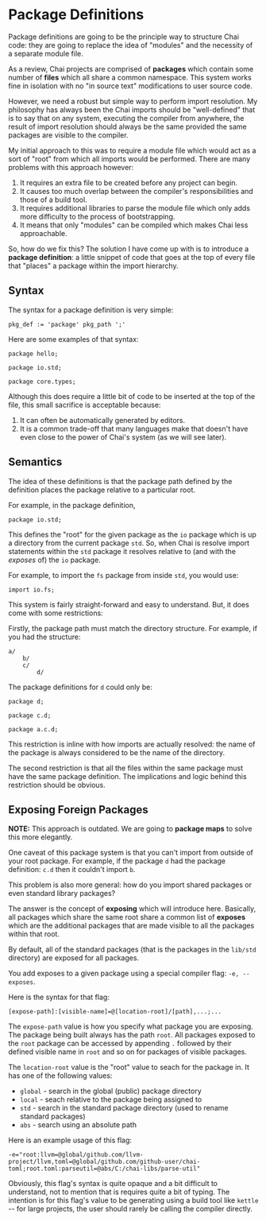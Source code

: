 # Package Definitions
Package definitions are going to be the principle way to structure Chai code: they are going to replace the idea of "modules" and the necessity of a separate module file.

As a review, Chai projects are comprised of **packages** which contain some number of **files** which all share a common namespace.  This system works fine in isolation with no "in source text" modifications to user source code. 

However, we need a robust but simple way to perform import resolution.  My philosophy has always been the Chai imports should be "well-defined" that is to say that on any system, executing the compiler from anywhere, the result of import resolution should always be the same provided the same packages are visible to the compiler.  

My initial approach to this was to require a module file which would act as a sort of "root" from which all imports would be performed.  There are many problems with this approach however:

1. It requires an extra file to be created before any project can begin.
2. It causes too much overlap between the compiler's responsibilities and those of a build tool.
3. It requires additional libraries to parse the module file which only adds more difficulty to the process of bootstrapping.
4. It means that only "modules" can be compiled which makes Chai less approachable.

So, how do we fix this?  The solution I have come up with is to introduce a **package definition**: a little snippet of code that goes at the top of every file that "places" a package within the import hierarchy.  

## Syntax
The syntax for a package definition is very simple:

```
pkg_def := 'package' pkg_path ';'
```

Here are some examples of that syntax:

```
package hello;

package io.std;

package core.types;
```

Although this does require a little bit of code to be inserted at the top of the file, this small sacrifice is acceptable because:

1. It can often be automatically generated by editors.
2. It is a common trade-off that many languages make that doesn't have even close to the power of Chai's system (as we will see later).

## Semantics
The idea of these definitions is that the package path defined by the definition places the package relative to a particular root.  

For example, in the package definition,

```
package io.std;
```

This defines the "root" for the given package as the `io` package which is up a directory from the current package `std`.  So, when Chai is resolve import statements within the `std` package it resolves relative to (and with the *exposes* of) the `io` package.

For example, to import the `fs` package from inside `std`, you would use:

```
import io.fs;
```

This system is fairly straight-forward and easy to understand.  But, it does come with some restrictions:

Firstly, the package path must match the directory structure.  For example, if you had the structure:

```
a/
	b/
	c/
		d/
```

The package definitions for `d` could only be:

```
package d;

package c.d;

package a.c.d;
```

This restriction is inline with how imports are actually resolved: the name of the package is always considered to be the name of the directory.

The second restriction is that all the files within the same package must have the same package definition.  The implications and logic behind this restriction should be obvious.

## Exposing Foreign Packages
**NOTE:** This approach is outdated.  We are going to **package maps** to solve this more elegantly.

One caveat of this package system is that you can't import from outside of your root package.  For example, if the package `d` had the package definition: `c.d` then it couldn't import `b`.  

This problem is also more general: how do you import shared packages or even standard library packages?

The answer is the concept of **exposing** which will introduce here.  Basically, all packages which share the same root share a common list of **exposes** which are the additional packages that are made visible to all the packages within that root.  

By default, all of the standard packages (that is the packages in the `lib/std` directory) are exposed for all packages.

You add exposes to a given package using a special compiler flag: `-e, --exposes`.

Here is the syntax for that flag:

```
[expose-path]:[visible-name]=@[location-root]/[path],...;...
```

The `expose-path` value is how you specify what package you are exposing.  The package being built always has the path `root`.  All packages exposed to the `root` package can be accessed by appending `.` followed by their defined visible name in `root` and so on for packages of visible packages.

The `location-root` value is the "root" value to seach for the package in.  It has one of the following values:

- `global` - search in the global (public) package directory
- `local` - seach relative to the package being assigned to
- `std` - search in the standard package directory (used to rename standard packages)
- `abs` - search using an absolute path

Here is an example usage of this flag:

```
-e="root:llvm=@global/github.com/llvm-project/llvm,toml=@global/github.com/github-user/chai-toml;root.toml:parseutil=@abs/C:/chai-libs/parse-util"
```

Obviously, this flag's syntax is quite opaque and a bit difficult to understand, not to mention that is requires quite a bit of typing.  The intention is for this flag's value to be generating using a build tool like `kettle` -- for large projects, the user should rarely be calling the compiler directly.